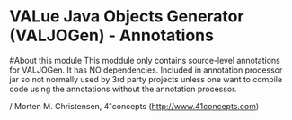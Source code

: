 VALue Java Objects Generator (VALJOGen) - Annotations
=====================================================

#About this module
This moddule only contains source-level annotations for VALJOGen. It has NO dependencies. Included in annotation processor jar so not normally used by 3rd party projects
unless one want to compile code using the annotations without the annotation processor.

/ Morten M. Christensen, 41concepts (http://www.41concepts.com)